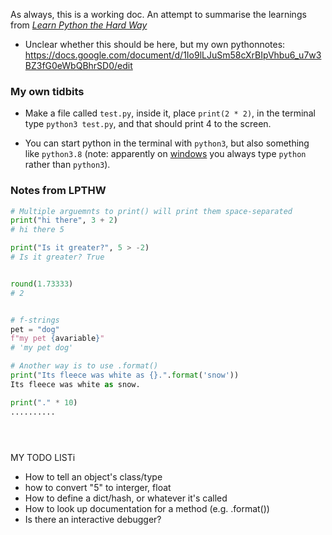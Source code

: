 

As always, this is a working doc. An attempt to summarise the learnings from [*Learn Python the Hard Way*](https://learnpythonthehardway.org/python3/)

- Unclear whether this should be here, but my own pythonnotes: https://docs.google.com/document/d/1Io9lLJuSm58cXrBIpVhbu6_u7w3BZ3fG0eWbQBhrSD0/edit


### My own tidbits


- Make a file called `test.py`, inside it, place `print(2 * 2)`, in the terminal type `python3 test.py`, and that should print 4 to the screen.

- You can start python in the terminal with `python3`, but also something like `python3.8` (note: apparently on [windows](https://learnpythonthehardway.org/python3/ex1.html) you always type `python` rather than `python3`). 


### Notes from LPTHW


```py
# Multiple arguemnts to print() will print them space-separated
print("hi there", 3 + 2)
# hi there 5

print("Is it greater?", 5 > -2)
# Is it greater? True


round(1.73333)
# 2


# f-strings
pet = "dog"
f"my pet {avariable}"
# 'my pet dog'

# Another way is to use .format()
print("Its fleece was white as {}.".format('snow'))
Its fleece was white as snow.

print("." * 10)
..........





```




MY TODO LISTi

- How to tell an object's class/type
- how to convert "5" to interger, float
- How to define a dict/hash, or whatever it's called
- How to look up documentation for a method (e.g. .format())
- Is there an interactive debugger? 



